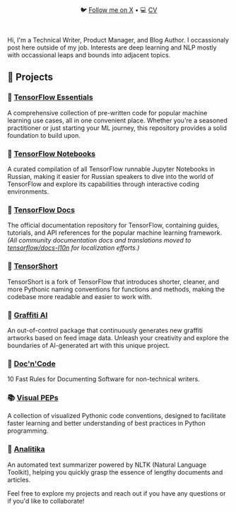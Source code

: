<div align="center"> 
 <p align="center">
   🐦 <a href="https://twitter.com/anstepin">Follow me on X</a> • 💻 <a href="https://0101011.github.io/">CV</a>
 </p>
</div>

<br/>

Hi, I'm a Technical Writer, Product Manager, and Blog Author. I occassionaly post here outside of my job.
Interests are deep learning and NLP mostly with occassional leaps and bounds into adjacent topics.

## 💼 Projects

### 🤖 [**TensorFlow Essentials**](https://github.com/0101011/tensorflow-essentials)

A comprehensive collection of pre-written code for popular machine learning use cases, all in one convenient place. Whether you're a seasoned practitioner or just starting your ML journey, this repository provides a solid foundation to build upon.

### 📓 [**TensorFlow Notebooks**](https://github.com/0101011/tensorflow-docs)

A curated compilation of all TensorFlow runnable Jupyter Notebooks in Russian, making it easier for Russian speakers to dive into the world of TensorFlow and explore its capabilities through interactive coding environments.

### 📓 [**TensorFlow Docs**](https://github.com/tensorflow/docs)

The official documentation repository for TensorFlow, containing guides, tutorials, and API references for the popular machine learning framework. *(All community documentation docs and translations moved to [tensorflow/docs-l10n](https://github.com/tensorflow/docs-l10n) for localization efforts.)*

### 🔄 [**TensorShort**](https://github.com/TensorShort)

TensorShort is a fork of TensorFlow that introduces shorter, cleaner, and more Pythonic naming conventions for functions and methods, making the codebase more readable and easier to work with.

### 🎨 [**Graffiti AI**](https://github.com/graffiti-ai)

An out-of-control package that continuously generates new graffiti artworks based on feed image data. Unleash your creativity and explore the boundaries of AI-generated art with this unique project.

### 📓 [**Doc'n'Code**](https://github.com/0101011/doc-n-code)

10 Fast Rules for Documenting Software for non-technical writers.

### 📚 [**Visual PEPs**](https://github.com/0101011/Visual-PEPs)

A collection of visualized Pythonic code conventions, designed to facilitate faster learning and better understanding of best practices in Python programming.

### 📝 [**Analitika**](https://github.com/0101011/analitika)

An automated text summarizer powered by NLTK (Natural Language Toolkit), helping you quickly grasp the essence of lengthy documents and articles.

Feel free to explore my projects and reach out if you have any questions or if you'd like to collaborate!
